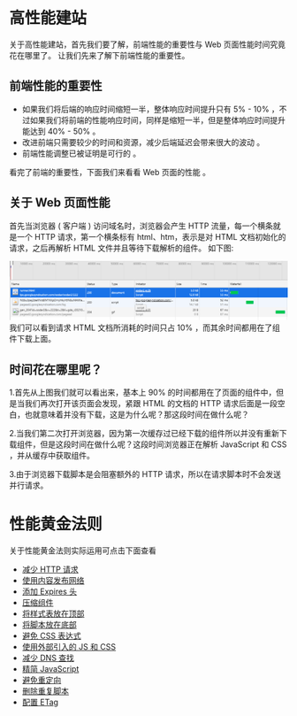 # 高性能建站

关于高性能建站，首先我们要了解，前端性能的重要性与 Web 页面性能时间究竟花在哪里了。 让我们先来了解下前端性能的重要性。

## 前端性能的重要性

 * 如果我们将后端的响应时间缩短一半，整体响应时间提升只有 5% - 10% ，不过如果我们将前端的性能响应时间，同样是缩短一半，但是整体响应时间提升能达到 40% - 50% 。
 * 改进前端只需要较少的时间和资源，减少后端延迟会带来很大的波动 。
 * 前端性能调整已被证明是可行的 。    

看完了前端的重要性，下面我们来看看 Web 页面的性能 。

## 关于 Web 页面性能

首先当浏览器 ( 客户端 ) 访问域名时，浏览器会产生 HTTP 流量，每一个横条就是一个 HTTP 请求，第一个横条标有 html、htm，表示是对 HTML 文档初始化的请求，之后再解析 HTML 文件并且等待下载解析的组件。
如下图:  

<img src="images/01.png"></img>
我们可以看到请求 HTML 文档所消耗的时间只占 10% ，而其余时间都用在了组件下载上面。

## 时间花在哪里呢？

1.首先从上图我们就可以看出来，基本上 90% 的时间都用在了页面的组件中，但是当我们再次打开该页面会发现，紧跟 HTML 的文档的 HTTP 请求后面是一段空白，也就意味着并没有下载，这是为什么呢？那这段时间在做什么呢？

2.当我们第二次打开浏览器，因为第一次缓存过已经下载的组件所以并没有重新下载组件，但是这段时间在做什么呢？这段时间浏览器正在解析 JavaScript 和 CSS ，并从缓存中获取组件。
 
3.由于浏览器下载脚本是会阻塞额外的 HTTP 请求，所以在请求脚本时不会发送并行请求。

# 性能黄金法则
关于性能黄金法则实际运用可点击下面查看        
* [减少 HTTP 请求](./减少%20HTTP%20请求.md)
* [使用内容发布网络](./使用内容发布网络.md)
* [添加 Expires 头]()
* [压缩组件]()
* [将样式表放在顶部]()
* [将脚本放在底部]()
* [避免 CSS 表达式]()
* [使用外部引入的 JS 和 CSS]()
* [减少 DNS 查找]()
* [精简 JavaScript]()
* [避免重定向]()
* [删除重复脚本]()
* [配置 ETag]()